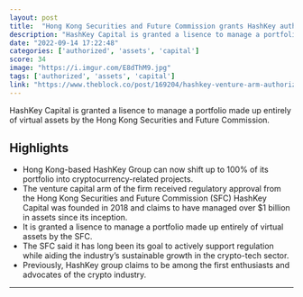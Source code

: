 ```yaml
---
layout: post
title:  "Hong Kong Securities and Future Commission grants HashKey authorization to manage portfolio made entirely of digital assets"
description: "HashKey Capital is granted a lisence to manage a portfolio made up entirely of virtual assets by the Hong Kong Securities and Future Commission."
date: "2022-09-14 17:22:48"
categories: ['authorized', 'assets', 'capital']
score: 34
image: "https://i.imgur.com/E8dThM9.jpg"
tags: ['authorized', 'assets', 'capital']
link: "https://www.theblock.co/post/169204/hashkey-venture-arm-authorized-to-manage-portfolio-made-entirely-of-digital-assets"
---
```


HashKey Capital is granted a lisence to manage a portfolio made up entirely of virtual assets by the Hong Kong Securities and Future Commission.

## Highlights

- Hong Kong-based HashKey Group can now shift up to 100% of its portfolio into cryptocurrency-related projects.
- The venture capital arm of the firm received regulatory approval from the Hong Kong Securities and Future Commission (SFC) HashKey Capital was founded in 2018 and claims to have managed over $1 billion in assets since its inception.
- It is granted a lisence to manage a portfolio made up entirely of virtual assets by the SFC.
- The SFC said it has long been its goal to actively support regulation while aiding the industry’s sustainable growth in the crypto-tech sector.
- Previously, HashKey group claims to be among the first enthusiasts and advocates of the crypto industry.

---
